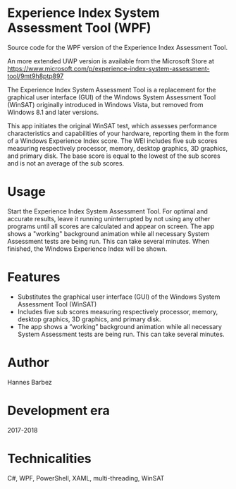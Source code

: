 # Experience Index System Assessment Tool (WPF)
Source code for the WPF version of the Experience Index Assessment Tool.

An more extended UWP version is available from the Microsoft Store at https://www.microsoft.com/p/experience-index-system-assessment-tool/9mt9h8ptp897

The Experience Index System Assessment Tool is a replacement for the graphical user interface (GUI) of the Windows System Assessment Tool (WinSAT) originally introduced in Windows Vista, but removed from Windows 8.1 and later versions.

This app initiates the original WinSAT test, which assesses performance characteristics and capabilities of your hardware, reporting them in the form of a Windows Experience Index score. The WEI includes five sub scores measuring respectively processor, memory, desktop graphics, 3D graphics, and primary disk. The base score is equal to the lowest of the sub scores and is not an average of the sub scores.

# Usage
Start the Experience Index System Assessment Tool. For optimal and accurate results, leave it running uninterrupted by not using any other programs until all scores are calculated and appear on screen. The app shows a "working" background animation while all necessary System Assessment tests are being run. This can take several minutes. When finished, the Windows Experience Index will be shown. 

# Features
- Substitutes the graphical user interface (GUI) of the Windows System Assessment Tool (WinSAT)
- Includes five sub scores measuring respectively processor, memory, desktop graphics, 3D graphics, and primary disk.
- The app shows a “working” background animation while all necessary System Assessment tests are being run. This can take several minutes.

# Author
Hannes Barbez

# Development era
2017-2018

# Technicalities
C#, WPF, PowerShell, XAML, multi-threading, WinSAT
